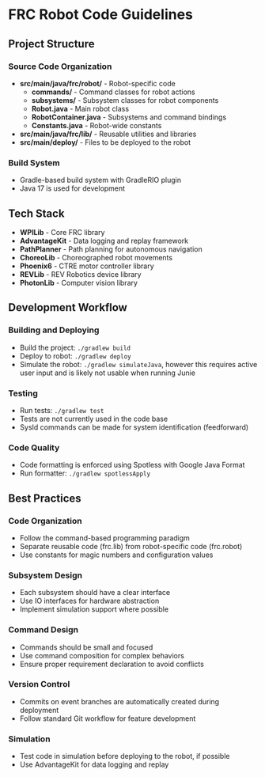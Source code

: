 # FRC Robot Code Guidelines

## Project Structure

### Source Code Organization
- **src/main/java/frc/robot/** - Robot-specific code
  - **commands/** - Command classes for robot actions
  - **subsystems/** - Subsystem classes for robot components
  - **Robot.java** - Main robot class
  - **RobotContainer.java** - Subsystems and command bindings
  - **Constants.java** - Robot-wide constants
- **src/main/java/frc/lib/** - Reusable utilities and libraries
- **src/main/deploy/** - Files to be deployed to the robot

### Build System
- Gradle-based build system with GradleRIO plugin
- Java 17 is used for development

## Tech Stack

- **WPILib** - Core FRC library
- **AdvantageKit** - Data logging and replay framework
- **PathPlanner** - Path planning for autonomous navigation
- **ChoreoLib** - Choreographed robot movements
- **Phoenix6** - CTRE motor controller library
- **REVLib** - REV Robotics device library
- **PhotonLib** - Computer vision library

## Development Workflow

### Building and Deploying
- Build the project: `./gradlew build`
- Deploy to robot: `./gradlew deploy`
- Simulate the robot: `./gradlew simulateJava`, however this requires active user input and is likely not usable when running Junie

### Testing
- Run tests: `./gradlew test`
- Tests are not currently used in the code base
- SysId commands can be made for system identification (feedforward)

### Code Quality
- Code formatting is enforced using Spotless with Google Java Format
- Run formatter: `./gradlew spotlessApply`

## Best Practices

### Code Organization
- Follow the command-based programming paradigm
- Separate reusable code (frc.lib) from robot-specific code (frc.robot)
- Use constants for magic numbers and configuration values

### Subsystem Design
- Each subsystem should have a clear interface
- Use IO interfaces for hardware abstraction
- Implement simulation support where possible

### Command Design
- Commands should be small and focused
- Use command composition for complex behaviors
- Ensure proper requirement declaration to avoid conflicts

### Version Control
- Commits on event branches are automatically created during deployment
- Follow standard Git workflow for feature development

### Simulation
- Test code in simulation before deploying to the robot, if possible
- Use AdvantageKit for data logging and replay